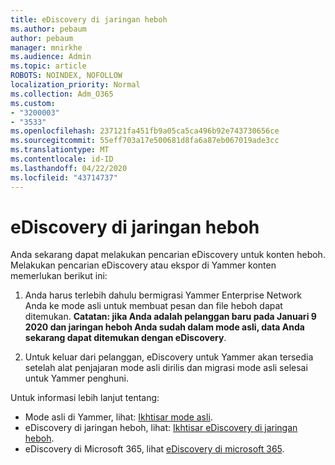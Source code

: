 ```yaml
---
title: eDiscovery di jaringan heboh
ms.author: pebaum
author: pebaum
manager: mnirkhe
ms.audience: Admin
ms.topic: article
ROBOTS: NOINDEX, NOFOLLOW
localization_priority: Normal
ms.collection: Adm_O365
ms.custom:
- "3200003"
- "3533"
ms.openlocfilehash: 237121fa451fb9a05ca5ca496b92e743730656ce
ms.sourcegitcommit: 55eff703a17e500681d8fa6a87eb067019ade3cc
ms.translationtype: MT
ms.contentlocale: id-ID
ms.lasthandoff: 04/22/2020
ms.locfileid: "43714737"
---
```

# <a name="ediscovery-in-yammer-networks"></a>eDiscovery di jaringan heboh

Anda sekarang dapat melakukan pencarian eDiscovery untuk konten heboh.  Melakukan pencarian eDiscovery atau ekspor di Yammer konten memerlukan berikut ini:

1. Anda harus terlebih dahulu bermigrasi Yammer Enterprise Network Anda ke mode asli untuk membuat pesan dan file heboh dapat ditemukan. **Catatan: jika Anda adalah pelanggan baru pada Januari 9 2020 dan jaringan heboh Anda sudah dalam mode asli, data Anda sekarang dapat ditemukan dengan eDiscovery**.

2. Untuk keluar dari pelanggan, eDiscovery untuk Yammer akan tersedia setelah alat penjajaran mode asli dirilis dan migrasi mode asli selesai untuk Yammer penghuni.

Untuk informasi lebih lanjut tentang:

- Mode asli di Yammer, lihat: [Ikhtisar mode asli](https://docs.microsoft.com/yammer/configure-your-yammer-network/overview-native-mode).
- eDiscovery di jaringan heboh, lihat: [Ikhtisar eDiscovery di jaringan heboh](https://docs.microsoft.com/yammer/manage-security-and-compliance/overview-of-ediscovery).
- eDiscovery di Microsoft 365, lihat [eDiscovery di microsoft 365](https://docs.microsoft.com/microsoft-365/compliance/ediscovery).
